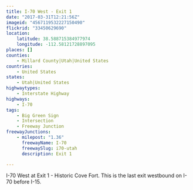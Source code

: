 ```yaml
---
title: I-70 West - Exit 1
date: "2017-03-31T12:21:56Z"
imageid: "4567119532227150490"
flickrid: "33450629690"
location:
    latitude: 38.588715384977974
    longitude: -112.58121728897095
places: []
counties:
    - Millard County|Utah|United States
countries:
    - United States
states:
    - Utah|United States
highwaytypes:
    - Interstate Highway
highways:
    - I-70
tags:
    - Big Green Sign
    - Intersection
    - Freeway Junction
freewayJunctions:
    - milepost: "1.36"
      freewayName: I-70
      freewaySlug: i70-utah
      description: Exit 1

---
```

I-70 West at Exit 1 - Historic Cove Fort.  This is the last exit westbound on I-70 before I-15.